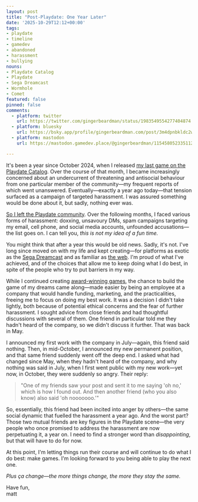 ```yaml
---
layout: post
title: "Post-Playdate: One Year Later"
date: '2025-10-29T12:12+00:00'
tags:
- playdate
- timeline
- gamedev
- abandoned
- harassment
- bullying
nouns:
- Playdate Catalog
- Playdate
- Sega Dreamcast
- Wormhole
- Comet
featured: false
pinned: false
comments:
  - platform: twitter
    url: https://twitter.com/gingerbeardman/status/1983549554277404874
  - platform: bluesky
    url: https://bsky.app/profile/gingerbeardman.com/post/3m4dpnbkldc2w
  - platform: mastodon
    url: https://mastodon.gamedev.place/@gingerbeardman/115458052335112834

---
```


It's been a year since October 2024, when I released [my last game on the Playdate Catalog](/2024/10/08/bender-2-bend-harder-for-playdate/). Over the course of that month, I became increasingly concerned about an undercurrent of threatening and antisocial behaviour from one particular member of the community—my frequent reports of which went unanswered. Eventually—exactly a year ago today—that tension surfaced as a campaign of targeted harassment. I was assured something would be done about it, but sadly, nothing ever was.

[So I left the Playdate community](/2025/04/15/when-playdate-stopped-being-fun/). Over the following months, I faced various forms of harassment: doxxing, unsavoury DMs, spam campaigns targeting my email, cell phone, and social media accounts, unfounded accusations—the list goes on. I can tell you, *this is not my idea of a fun time.*

You might think that after a year this would be old news. Sadly, it's not. I've long since moved on with my life and kept creating—for platforms as exotic as the [Sega Dreamcast](/2025/01/05/dream-ride-for-sega-dreamcast-and-emulators/) and as familiar as [the web](/2025/08/21/wormhole-for-perplexity-comet/). I'm proud of what I've achieved, and of the choices that allow me to keep doing what I do best, in spite of the people who try to put barriers in my way.

While I continued creating [award-winning games](/2025/05/09/atari-jeff-minter-game-results-jam-llamasoft-and-st-format/), the chance to build the game of my dreams came along—made easier by being an employee at a company that would handle funding, marketing, and the practicalities, freeing me to focus on doing my best work. It was a decision I didn't take lightly, both because of potential ethical concerns and the fear of further harassment. I sought advice from close friends and had thoughtful discussions with several of them. One friend in particular told me they hadn't heard of the company, so we didn't discuss it further. That was back in May.

I announced my first work with the company in July—again, this friend said nothing. Then, in mid-October, I announced my new permanent position, and that same friend suddenly went off the deep end. I asked what had changed since May, when they hadn't heard of the company, and why nothing was said in July, when I first went public with my new work—yet now, in October, they were suddenly so angry. Their reply:

> "One of my friends saw your post and sent it to me saying 'oh no,' which is how I found out. And then another friend (who you also know) also said 'oh nooooooo.'"

So, essentially, this friend had been incited into anger by others—the same social dynamic that fuelled the harassment a year ago. And the worst part? Those two mutual friends are key figures in the Playdate scene—the very people who once promised to address the harassment are now perpetuating it, a year on. I need to find a stronger word than *disappointing*, but that will have to do for now.

At this point, I'm letting things run their course and will continue to do what I do best: make games. I'm looking forward to you being able to play the next one.

*Plus ça change—the more things change, the more they stay the same.*

Have fun,  
matt